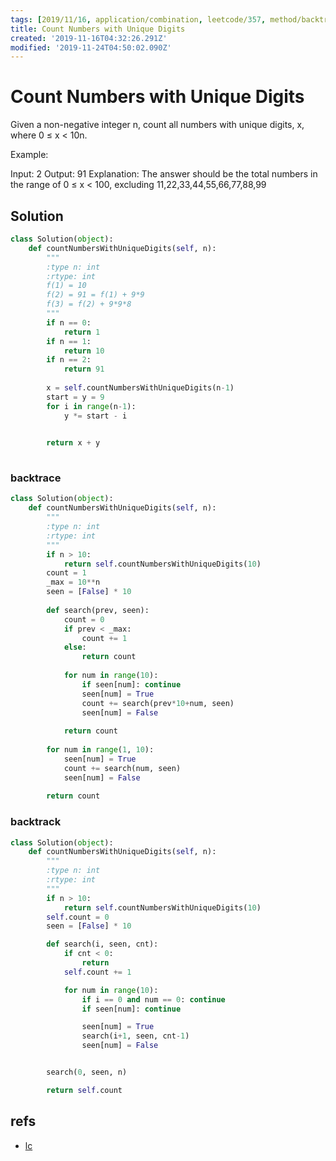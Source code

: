 ```yaml
---
tags: [2019/11/16, application/combination, leetcode/357, method/backtrack]
title: Count Numbers with Unique Digits
created: '2019-11-16T04:32:26.291Z'
modified: '2019-11-24T04:50:02.090Z'
---
```


# Count Numbers with Unique Digits

Given a non-negative integer n, count all numbers with unique digits, x, where 0 ≤ x < 10n.

Example:

Input: 2
Output: 91 
Explanation: The answer should be the total numbers in the range of 0 ≤ x < 100, 
             excluding 11,22,33,44,55,66,77,88,99


## Solution

```python
class Solution(object):
    def countNumbersWithUniqueDigits(self, n):
        """
        :type n: int
        :rtype: int
        f(1) = 10
        f(2) = 91 = f(1) + 9*9
        f(3) = f(2) + 9*9*8
        """
        if n == 0:
            return 1
        if n == 1:
            return 10
        if n == 2:
            return 91
        
        x = self.countNumbersWithUniqueDigits(n-1)
        start = y = 9
        for i in range(n-1):
            y *= start - i

        
        return x + y
        
```

### backtrace

```python
class Solution(object):
    def countNumbersWithUniqueDigits(self, n):
        """
        :type n: int
        :rtype: int
        """
        if n > 10:
            return self.countNumbersWithUniqueDigits(10)
        count = 1
        _max = 10**n
        seen = [False] * 10
        
        def search(prev, seen):
            count = 0
            if prev < _max:
                count += 1
            else:
                return count
            
            for num in range(10):
                if seen[num]: continue
                seen[num] = True
                count += search(prev*10+num, seen)
                seen[num] = False
            
            return count
        
        for num in range(1, 10):
            seen[num] = True
            count += search(num, seen)
            seen[num] = False
            
        return count

```

### backtrack

```python
class Solution(object):
    def countNumbersWithUniqueDigits(self, n):
        """
        :type n: int
        :rtype: int
        """
        if n > 10:
            return self.countNumbersWithUniqueDigits(10)
        self.count = 0
        seen = [False] * 10

        def search(i, seen, cnt):
            if cnt < 0:
                return
            self.count += 1

            for num in range(10):
                if i == 0 and num == 0: continue
                if seen[num]: continue

                seen[num] = True
                search(i+1, seen, cnt-1)
                seen[num] = False


        search(0, seen, n)

        return self.count

```

## refs

* [lc](https://leetcode.com/problems/count-numbers-with-unique-digits/)



